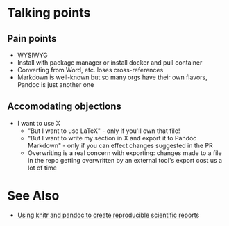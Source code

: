 # Talking points

## Pain points

* WYSIWYG
* Install with package manager or install docker and pull container
* Converting from Word, etc. loses cross-references
* Markdown is well-known but so many orgs have their own flavors, Pandoc is just another one

## Accomodating objections

* I want to use X
   * "But I want to use LaTeX" - only if you'll own that file!
   * "But I want to write my section in X and export it to Pandoc Markdown" - only if you can effect changes suggested in the PR
   * Overwriting is a real concern with exporting: changes made to a file in the repo getting overwritten by an external tool's export cost us a lot of time
  

# See Also

* [Using knitr and pandoc to create reproducible scientific reports](http://galahad.well.ox.ac.uk/repro/)
